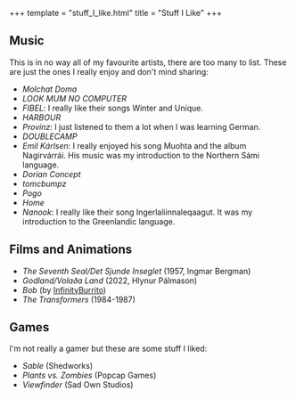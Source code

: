 +++
template = "stuff_I_like.html"
title = "Stuff I Like"
+++
## Music
This is in no way all of my favourite artists, there are too many to list. These are just the ones I really enjoy and don't mind sharing: 
- *Molchat Doma* 
- *LOOK MUM NO COMPUTER*
- *FIBEL*: I really like their songs Winter and Unique.
- *HARBOUR*
- *Provinz*: I just listened to them a lot when I was learning German.
- *DOUBLECAMP*
- *Emil Kárlsen*: I really enjoyed his song Muohta and the album Nagirvárrái. His music was my introduction to the Northern Sámi language. 
- *Dorian Concept*
- *tomcbumpz*
- *Pogo*
- *Home*
- *Nanook*: I really like their song Ingerlaliinnaleqaagut. It was my introduction to the Greenlandic language.
## Films and Animations
- *The Seventh Seal/Det Sjunde Inseglet* (1957, Ingmar Bergman)
- *Godland/Volaða Land* (2022, Hlynur Pálmason)
- *Bob* (by [InfinityBurrito](https://www.youtube.com/@infinityburrito5299/featured))
- *The Transformers* (1984-1987)
## Games
I'm not really a gamer but these are some stuff I liked:
- *Sable* (Shedworks)
- *Plants vs. Zombies* (Popcap Games)
- *Viewfinder* (Sad Own Studios)
